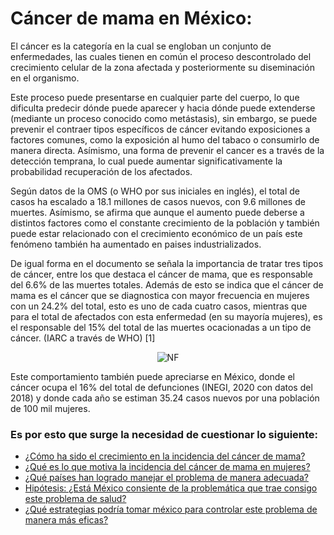 # Cáncer de mama en México: 

El cáncer es la categoría en la cual se engloban un conjunto de enfermedades, las cuales tienen en común el proceso descontrolado del crecimiento celular de la zona afectada y posteriormente su diseminación en el organismo. 

Este proceso puede presentarse en cualquier parte del cuerpo, lo que dificulta predecir dónde puede aparecer y hacia dónde puede extenderse (mediante un proceso conocido como metástasis), sin embargo, se puede prevenir el contraer tipos específicos de cáncer evitando exposiciones a factores comunes, como la exposición al humo del tabaco o consumirlo de manera directa. Asímismo, una forma de prevenir el cancer es a través de la detección temprana, lo cual puede aumentar significativamente la probabilidad recuperación de los afectados.

Según datos de la OMS (o WHO por sus iniciales en inglés), el total de casos ha escalado a 18.1 millones de casos nuevos, con 9.6 millones de muertes. Asímismo, se afirma que aunque el aumento puede deberse a distintos factores como el constante crecimiento de la población y también puede estar relacionado con el crecimiento económico de un país este fenómeno también ha aumentado en paises industrializados. 

De igual forma en el documento se señala la importancia de tratar tres tipos de cáncer, entre los que destaca el cáncer de mama, que es responsable del 6.6% de las muertes totales. Además de esto se indica que el cáncer de mama es el cáncer que se diagnostica con mayor frecuencia en mujeres con un 24.2% del total, esto es uno de cada cuatro casos, mientras que para el total de afectados con esta enfermedad (en su mayoría mujeres), es el responsable del 15% del total de las muertes ocacionadas a un tipo de cáncer. (IARC a través de WHO) [1]

<p align="center">
  <img src="/img/imágenes/portada.jpg" "imagen_tomada_de_Mi_Diario_Morelos" alt="NF"/>
</p>

Este comportamiento también puede apreciarse en México, donde el cáncer ocupa el 16% del total de defunciones (INEGI, 2020 con datos del 2018) y donde cada año se estiman 35.24 casos nuevos por una población de 100 mil mujeres. 

### Es por esto que surge la necesidad de cuestionar lo siguiente: 

- [¿Cómo ha sido el crecimiento en la incidencia del cáncer de mama?](pregunta_1/)
- [¿Qué es lo que motiva la incidencia del cáncer de mama en mujeres?](pregunta_2/)
- [¿Qué países han logrado manejar el problema de manera adecuada?](pregunta_3/)
- [Hipótesis: ¿Está México consiente de la problemática que trae consigo este problema de salud?](pregunta_4/)
- [¿Qué estrategias podría tomar méxico para controlar este problema de manera más eficas?](pregunta_5/)
